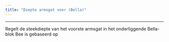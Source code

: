 ```yaml
---
title: "Diepte armsgat voor (Bella)"
---
```


***

Regelt de steekdiepte van het voorste armsgat in het onderliggende Bella-blok Bee is gebaseerd op





